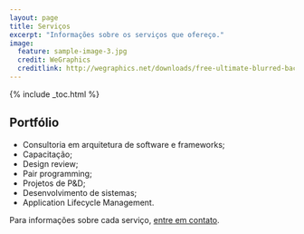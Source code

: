 ```yaml
---
layout: page
title: Serviços
excerpt: "Informações sobre os serviços que ofereço."
image:
  feature: sample-image-3.jpg
  credit: WeGraphics
  creditlink: http://wegraphics.net/downloads/free-ultimate-blurred-background-pack/
---
```


{% include _toc.html %}

## Portfólio

* Consultoria em arquitetura de software e frameworks;
* Capacitação;
* Design review;
* Pair programming;
* Projetos de P&amp;D;
* Desenvolvimento de sistemas;
* Application Lifecycle Management.

Para informações sobre cada serviço, [entre em contato](/sobre/#contatos).
